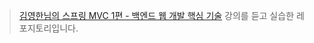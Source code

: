 > [김영한님의 스프링 MVC 1편 - 백엔드 웹 개발 핵심 기술](https://www.inflearn.com/course/스프링-mvc-1) 강의를 듣고 실습한 레포지토리입니다.
